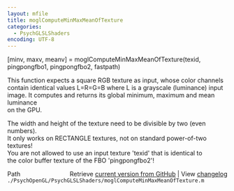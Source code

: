 ```yaml
---
layout: mfile
title: moglComputeMinMaxMeanOfTexture
categories:
  - PsychGLSLShaders
encoding: UTF-8
---
```


[minv, maxv, meanv] = moglComputeMinMaxMeanOfTexture(texid, pingpongfbo1, pingpongfbo2, fastpath)  

This function expects a square RGB texture as input, whose color channels  
contain identical values L=R=G=B where L is a grayscale (luminance) input  
image. It computes and returns its global minimum, maximum and mean luminance  
on the GPU.  

The width and height of the texture need to be divisible by two (even numbers).  
It only works on RECTANGLE textures, not on standard power-of-two textures!  
You are not allowed to use an input texture 'texid' that is identical to  
the color buffer texture of the FBO 'pingpongfbo2'!  


<div class="code_header" style="text-align:right;">
  <span style="float:left;">Path&nbsp;&nbsp;</span> <span class="counter">Retrieve <a href=
  "https://raw.github.com/Psychtoolbox-3/Psychtoolbox-3/beta/./PsychOpenGL/PsychGLSLShaders/moglComputeMinMaxMeanOfTexture.m">current version from GitHub</a> | View <a href=
  "https://github.com/Psychtoolbox-3/Psychtoolbox-3/commits/beta/./PsychOpenGL/PsychGLSLShaders/moglComputeMinMaxMeanOfTexture.m">changelog</a></span>
</div>
<div class="code">
  <code>./PsychOpenGL/PsychGLSLShaders/moglComputeMinMaxMeanOfTexture.m</code>
</div>
